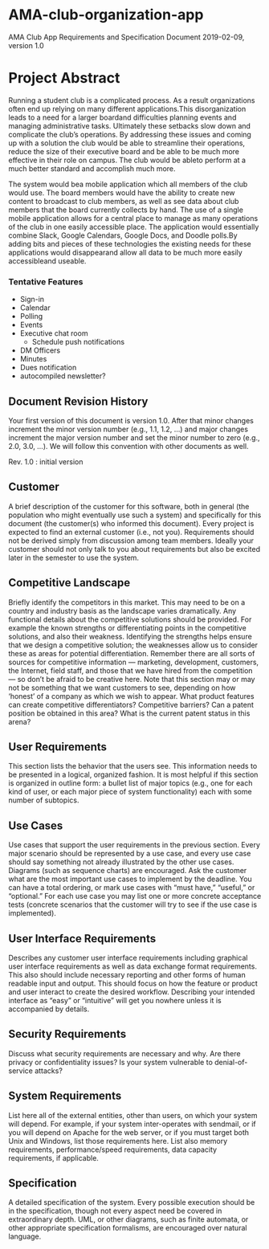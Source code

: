 # AMA-club-organization-app
AMA Club App
Requirements and Specification Document
2019-02-09, version 1.0

# Project Abstract
Running a student club is a complicated process. As a result organizations often end up relying on many different applications.This disorganization leads to a need for a larger boardand difficulties planning events and managing administrative tasks. Ultimately these setbacks slow down and complicate the club’s operations. By addressing these issues and coming up with a solution the club would be able to streamline their operations, reduce the size of their executive board and be able to be much more effective in their role on campus. The club would be ableto perform at a much better standard and accomplish much more.

The system would bea mobile application which all members of the club would use. The board members would have the ability to create new content to broadcast to club members, as well as see data about club members that the board currently collects by hand. The use of a single mobile application allows for a central place to manage as many operations of the club in one easily accessible place. The application would essentially combine Slack, Google Calendars, Google Docs, and Doodle polls.By adding bits and pieces of these technologies the existing needs for these applications would disappearand allow all data to be much more easily accessibleand useable.

### Tentative Features
* Sign-in
* Calendar
* Polling
* Events
* Executive chat room
   * Schedule push notifications
* DM Officers
* Minutes
* Dues notification
* autocompiled newsletter?

## Document Revision History
Your first version of this document is version 1.0. After that minor changes increment the minor version number (e.g., 1.1, 1.2, …) and major changes increment the major version number and set the minor number to zero (e.g., 2.0, 3.0, …). We will follow this convention with other documents as well.

Rev. 1.0 <YYYY-MM-DD>: initial version

## Customer
A brief description of the customer for this software, both in general (the population who might eventually use such a system) and specifically for this document (the customer(s) who informed this document). Every project is expected to find an external customer (i.e., not you). Requirements should not be derived simply from discussion among team members. Ideally your customer should not only talk to you about requirements but also be excited later in the semester to use the system.

## Competitive Landscape
Briefly identify the competitors in this market. This may need to be on a country and industry basis as the landscape varies dramatically. Any functional details about the competitive solutions should be provided. For example the known strengths or differentiating points in the competitive solutions, and also their weakness. Identifying the strengths helps ensure that we design a competitive solution; the weaknesses allow us to consider these as areas for potential differentiation. Remember there are all sorts of sources for competitive information — marketing, development, customers, the Internet, field staff, and those that we have hired from the competition — so don’t be afraid to be creative here. Note that this section may or may not be something that we want customers to see, depending on how ‘honest’ of a company as which we wish to appear. What product features can create competitive differentiators? Competitive barriers? Can a patent position be obtained in this area? What is the current patent status in this arena?

## User Requirements
This section lists the behavior that the users see. This information needs to be presented in a logical, organized fashion. It is most helpful if this section is organized in outline form: a bullet list of major topics (e.g., one for each kind of user, or each major piece of system functionality) each with some number of subtopics.

## Use Cases
Use cases that support the user requirements in the previous section. Every major scenario should be represented by a use case, and every use case should say something not already illustrated by the other use cases. Diagrams (such as sequence charts) are encouraged. Ask the customer what are the most important use cases to implement by the deadline. You can have a total ordering, or mark use cases with “must have,” “useful,” or “optional.” For each use case you may list one or more concrete acceptance tests (concrete scenarios that the customer will try to see if the use case is implemented).

## User Interface Requirements
Describes any customer user interface requirements including graphical user interface requirements as well as data exchange format requirements. This also should include necessary reporting and other forms of human readable input and output. This should focus on how the feature or product and user interact to create the desired workflow. Describing your intended interface as “easy” or “intuitive” will get you nowhere unless it is accompanied by details.

## Security Requirements
Discuss what security requirements are necessary and why. Are there privacy or confidentiality issues? Is your system vulnerable to denial-of-service attacks?

## System Requirements
List here all of the external entities, other than users, on which your system will depend. For example, if your system inter-operates with sendmail, or if you will depend on Apache for the web server, or if you must target both Unix and Windows, list those requirements here. List also memory requirements, performance/speed requirements, data capacity requirements, if applicable.

## Specification
A detailed specification of the system. Every possible execution should be in the specification, though not every aspect need be covered in extraordinary depth. UML, or other diagrams, such as finite automata, or other appropriate specification formalisms, are encouraged over natural language.

